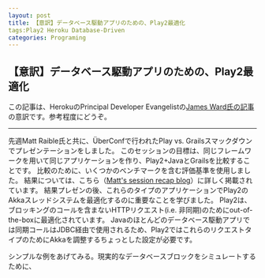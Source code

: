 ```yaml
---
layout: post
title: 【意訳】データベース駆動アプリのための、Play2最適化 
tags:Play2 Heroku Database-Driven
categories: Programing
---
```

【意訳】データベース駆動アプリのための、Play2最適化  
-----------------

この記事は、HerokuのPrincipal Developer Evangelistの[James Ward氏の記事](http://www.jamesward.com/2012/06/25/optimizing-play-2-for-database-driven-apps)の意訳です。参考程度にどうぞ。

<hr />

先週Matt Raible氏と共に、ÜberConfで行われたPlay vs. Grailsスマックダウンでプレゼンテーションをしました。
このセッションの目標は、同じフレームワークを用いて同じアプリケーションを作り、Play2+JavaとGrailsを比較することです。
比較のために、いくつかのベンチマークを含む評価基準を使用しました。
結果については、こちら（[Matt's session recap blog](http://raibledesigns.com/rd/entry/play_vs_grails_smackdown_at)）に詳しく掲載されています。
結果プレゼンの後、これらのタイプのアプリケーションでPlay2のAkkaスレッドシステムを最適化するのに重要なことを学びました。
Play2は、ブロッキングのコールを含まないHTTPリクエスト(i.e. 非同期)のためにout-of-the-boxに最適化されています。
Javaのほとんどのデータベース駆動アプリでは同期コールはJDBC経由で使用されるため、Play2ではこれらのリクエストタイプのためにAkkaを調整するちょっとした設定が必要です。

シンプルな例をあげてみる。現実的なデータベースブロックをシミュレートするために、


